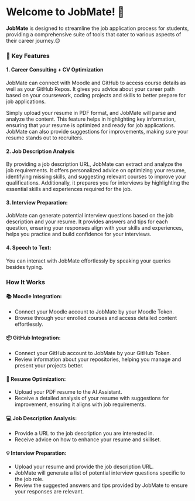 # Welcome to JobMate! 🤖

**JobMate** is designed to streamline the job application process for students, providing a comprehensive suite of tools that cater to various aspects of their career journey.😊

### 🚀 Key Features

#### 1. Career Consulting + CV Optimization

JobMate can connect with Moodle and GitHub to access course details as well as your GitHub Repos. It gives you advice about your career path based on your coursework, coding projects and skills to better prepare for job applications.

Simply upload your resume in PDF format, and JobMate will parse and analyze the content. This feature helps in highlighting key information, ensuring that your resume is optimized and ready for job applications. JobMate can also provide suggestions for improvements, making sure your resume stands out to recruiters.

#### 2. Job Description Analysis

By providing a job description URL, JobMate can extract and analyze the job requirements. It offers personalized advice on optimizing your resume, identifying missing skills, and suggesting relevant courses to improve your qualifications. Additionally, it prepares you for interviews by highlighting the essential skills and experiences required for the job.

#### 3. Interview Preparation:
JobMate can generate potential interview questions based on the job description and your resume. It provides answers and tips for each question, ensuring your responses align with your skills and experiences, helps you practice and build confidence for your interviews.

#### 4. Speech to Text:
You can interact with JobMate effortlessly by speaking your queries besides typing.

### How It Works

#### 📚 Moodle Integration:
- Connect your Moodle account to JobMate by your Moodle Token.
- Browse through your enrolled courses and access detailed content effortlessly.

#### 📦 GitHub Integration:
- Connect your GitHub account to JobMate by your GitHub Token.
- Review information about your repositories, helping you manage and present your projects better.

#### 📝 Resume Optimization:
- Upload your PDF resume to the AI Assistant.
- Receive a detailed analysis of your resume with suggestions for improvement, ensuring it aligns with job requirements.

#### 💻 Job Description Analysis:
- Provide a URL to the job description you are interested in.
- Receive advice on how to enhance your resume and skillset.

#### 💡 Interview Preparation:
- Upload your resume and provide the job description URL.
- JobMate will generate a list of potential interview questions specific to the job role.
- Review the suggested answers and tips provided by JobMate to ensure your responses are relevant.

